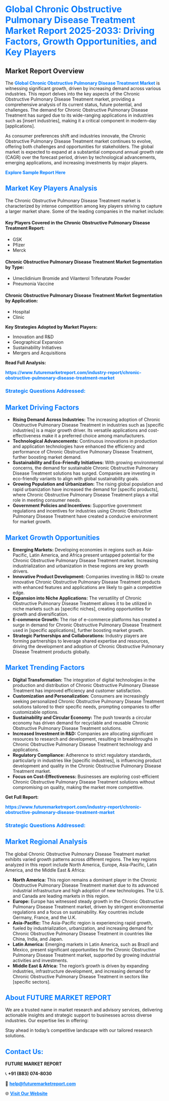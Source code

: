 <h1 style="color: #007BFF;">Global Chronic Obstructive Pulmonary Disease Treatment Market Report 2025-2033: Driving Factors, Growth Opportunities, and Key Players</h1>

<section id="overview">
<h2>Market Report Overview</h2>
<p>The <a href="https://www.futuremarketreport.com/industry-report/chronic-obstructive-pulmonary-disease-treatment-market" style="color: #007BFF; text-decoration: none;"><strong>Global Chronic Obstructive Pulmonary Disease Treatment Market</strong></a> is witnessing significant growth, driven by increasing demand across various industries. This report delves into the key aspects of the Chronic Obstructive Pulmonary Disease Treatment market, providing a comprehensive analysis of its current status, future potential, and challenges. The demand for Chronic Obstructive Pulmonary Disease Treatment has surged due to its wide-ranging applications in industries such as [insert industries], making it a critical component in modern-day [applications].</p>
<p>As consumer preferences shift and industries innovate, the Chronic Obstructive Pulmonary Disease Treatment market continues to evolve, offering both challenges and opportunities for stakeholders. The global market is expected to expand at a substantial compound annual growth rate (CAGR) over the forecast period, driven by technological advancements, emerging applications, and increasing investments by major players.</p>
</section>

<section id="overview">
<p><a href="https://www.futuremarketreport.com/request-sample/reportId=55746" style="color: #007BFF; text-decoration: none;"><strong>Explore Sample Report Here</strong></a></p>
</section>

<section id="key-players">
<h2 style="color: #007BFF;">Market Key Players Analysis</h2>
<p>The Chronic Obstructive Pulmonary Disease Treatment market is characterized by intense competition among key players striving to capture a larger market share. Some of the leading companies in the market include:</p>
<h4>Key Players Covered in the Chronic Obstructive Pulmonary Disease Treatment Report:</h4>
<ul><li>GSK</li><li>Pfizer</li><li>Merck</li></ul>
<h4>Chronic Obstructive Pulmonary Disease Treatment Market Segmentation by Type:</h4>
<ul><li>Umeclidinium Bromide and Vilanterol Trifenatate Powder</li><li>Pneumonia Vaccine</li></ul>

<h4>Chronic Obstructive Pulmonary Disease Treatment Market Segmentation by Application:</h4>
<ul><li>Hospital</li><li>Clinic</li></ul>
<p><strong>Key Strategies Adopted by Market Players:</strong></p>
<ul>
<li>Innovation and R&D</li>
<li>Geographical Expansion</li>
<li>Sustainability Initiatives</li>
<li>Mergers and Acquisitions</li>
</ul>
</section>

<section>
<p><strong>Read Full Analysis: </strong></p><a href="https://www.futuremarketreport.com/industry-report/chronic-obstructive-pulmonary-disease-treatment-market" style="color: #007BFF; text-decoration: none;"><strong>https://www.futuremarketreport.com/industry-report/chronic-obstructive-pulmonary-disease-treatment-market</strong></a>
<h3 style="color: #007BFF;">Strategic Questions Addressed:</h3>
</section>

<section id="driving-factors">
<h2 style="color: #007BFF;">Market Driving Factors</h2>
<ul>
<li><strong>Rising Demand Across Industries:</strong> The increasing adoption of Chronic Obstructive Pulmonary Disease Treatment in industries such as [specific industries] is a major growth driver. Its versatile applications and cost-effectiveness make it a preferred choice among manufacturers.</li>
<li><strong>Technological Advancements:</strong> Continuous innovations in production and application technologies have enhanced the efficiency and performance of Chronic Obstructive Pulmonary Disease Treatment, further boosting market demand.</li>
<li><strong>Sustainability and Eco-Friendly Initiatives:</strong> With growing environmental concerns, the demand for sustainable Chronic Obstructive Pulmonary Disease Treatment solutions has surged. Companies are investing in eco-friendly variants to align with global sustainability goals.</li>
<li><strong>Growing Population and Urbanization:</strong> The rising global population and rapid urbanization have increased the demand for [specific products], where Chronic Obstructive Pulmonary Disease Treatment plays a vital role in meeting consumer needs.</li>
<li><strong>Government Policies and Incentives:</strong> Supportive government regulations and incentives for industries using Chronic Obstructive Pulmonary Disease Treatment have created a conducive environment for market growth.</li>
</ul>
</section>

<section id="growth-opportunities">
<h2 style="color: #007BFF;">Market Growth Opportunities</h2>
<ul>
<li><strong>Emerging Markets:</strong> Developing economies in regions such as Asia-Pacific, Latin America, and Africa present untapped potential for the Chronic Obstructive Pulmonary Disease Treatment market. Increasing industrialization and urbanization in these regions are key growth drivers.</li>
<li><strong>Innovative Product Development:</strong> Companies investing in R&D to create innovative Chronic Obstructive Pulmonary Disease Treatment products with enhanced features and applications are likely to gain a competitive edge.</li>
<li><strong>Expansion into Niche Applications:</strong> The versatility of Chronic Obstructive Pulmonary Disease Treatment allows it to be utilized in niche markets such as [specific niches], creating opportunities for growth and diversification.</li>
<li><strong>E-commerce Growth:</strong> The rise of e-commerce platforms has created a surge in demand for Chronic Obstructive Pulmonary Disease Treatment used in [specific applications], further boosting market growth.</li>
<li><strong>Strategic Partnerships and Collaborations:</strong> Industry players are forming partnerships to leverage shared expertise and resources, driving the development and adoption of Chronic Obstructive Pulmonary Disease Treatment products globally.</li>
</ul>
</section>

<section id="trending-factors">
<h2 style="color: #007BFF;">Market Trending Factors</h2>
<ul>
<li><strong>Digital Transformation:</strong> The integration of digital technologies in the production and distribution of Chronic Obstructive Pulmonary Disease Treatment has improved efficiency and customer satisfaction.</li>
<li><strong>Customization and Personalization:</strong> Consumers are increasingly seeking personalized Chronic Obstructive Pulmonary Disease Treatment solutions tailored to their specific needs, prompting companies to offer customizable options.</li>
<li><strong>Sustainability and Circular Economy:</strong> The push towards a circular economy has driven demand for recyclable and reusable Chronic Obstructive Pulmonary Disease Treatment solutions.</li>
<li><strong>Increased Investment in R&D:</strong> Companies are allocating significant resources to research and development, resulting in breakthroughs in Chronic Obstructive Pulmonary Disease Treatment technology and applications.</li>
<li><strong>Regulatory Compliance:</strong> Adherence to strict regulatory standards, particularly in industries like [specific industries], is influencing product development and quality in the Chronic Obstructive Pulmonary Disease Treatment market.</li>
<li><strong>Focus on Cost-Effectiveness:</strong> Businesses are exploring cost-efficient Chronic Obstructive Pulmonary Disease Treatment solutions without compromising on quality, making the market more competitive.</li>
</ul>
</section>

<section>
<p><strong>Get Full Report: </strong></p><a href="https://www.futuremarketreport.com/industry-report/chronic-obstructive-pulmonary-disease-treatment-market" style="color: #007BFF; text-decoration: none;"><strong>https://www.futuremarketreport.com/industry-report/chronic-obstructive-pulmonary-disease-treatment-market</strong></a>
<h3 style="color: #007BFF;">Strategic Questions Addressed:</h3>
</section>


<section id="regional-analysis">
<h2 style="color: #007BFF;">Market Regional Analysis</h2>
<p>The global Chronic Obstructive Pulmonary Disease Treatment market exhibits varied growth patterns across different regions. The key regions analyzed in this report include North America, Europe, Asia-Pacific, Latin America, and the Middle East & Africa:</p>
<ul>
<li><strong>North America:</strong> This region remains a dominant player in the Chronic Obstructive Pulmonary Disease Treatment market due to its advanced industrial infrastructure and high adoption of new technologies. The U.S. and Canada are leading markets in this region.</li>
<li><strong>Europe:</strong> Europe has witnessed steady growth in the Chronic Obstructive Pulmonary Disease Treatment market, driven by stringent environmental regulations and a focus on sustainability. Key countries include Germany, France, and the U.K.</li>
<li><strong>Asia-Pacific:</strong> The Asia-Pacific region is experiencing rapid growth, fueled by industrialization, urbanization, and increasing demand for Chronic Obstructive Pulmonary Disease Treatment in countries like China, India, and Japan.</li>
<li><strong>Latin America:</strong> Emerging markets in Latin America, such as Brazil and Mexico, present significant opportunities for the Chronic Obstructive Pulmonary Disease Treatment market, supported by growing industrial activities and investments.</li>
<li><strong>Middle East & Africa:</strong> The region’s growth is driven by expanding industries, infrastructure development, and increasing demand for Chronic Obstructive Pulmonary Disease Treatment in sectors like [specific sectors].</li>
</ul>
</section>

<footer>
<h2 style="color: #007BFF;">About FUTURE MARKET REPORT</h2>
<p>We are a trusted name in market research and advisory services, delivering actionable insights and strategic support to businesses across diverse industries. Our expertise lies in offering:</p>

<p>Stay ahead in today’s competitive landscape with our tailored research solutions.</p>

<h2 style="color: #007BFF;">Contact Us:</h2>
<p><strong>FUTURE MARKET REPORT</strong></p>
<p>📞 <strong>+91 (883) 074-8030</strong></p>
<p>📧 <strong><a href="mailto:help@futuremarketreport.com" style="color: #007BFF;">help@futuremarketreport.com</a></strong></p>
<p>🌐 <strong><a href="https://www.futuremarketreport.com/" style="color: #007BFF;">Visit Our Website</a></strong></p>
</footer>